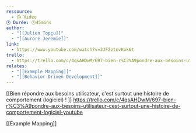 ```yaml
---
ressource:
  - 📺 Vidéo
🕓 Durée: 🕓45mins
author:
  - "[[Julien Topçu]]"
  - "[[Aurore Jeremie]]"
link:
  - https://www.youtube.com/watch?v=3JF2ztnvKok&t
trello:
  - https://trello.com/c/4qsAHDwM/697-bien-r%C3%A9pondre-aux-besoins-utilisateur-cest-surtout-une-histoire-de-comportement-logiciel-youtube
relates:
  - "[[Example Mapping]]"
  - "[[Behavior-Driven Development]]"
---
```

[[Bien répondre aux besoins utilisateur, c'est surtout une histoire de comportement (logiciel) ! ]]
	https://trello.com/c/4qsAHDwM/697-bien-r%C3%A9pondre-aux-besoins-utilisateur-cest-surtout-une-histoire-de-comportement-logiciel-youtube

[[Example Mapping]]